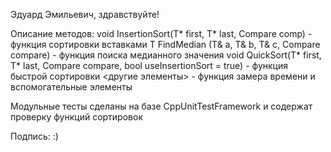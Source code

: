 Эдуард Эмильевич, здравствуйте!

Описание методов:
void InsertionSort(T* first, T* last, Compare comp) - функция сортировки вставками
T FindMedian (T& a, T& b, T& c, Compare compare) - функция поиска медианного значения
void QuickSort(T* first, T* last, Compare compare, bool useInsertionSort = true) - функция быстрой сортировки
<другие элементы> - функция замера времени и вспомогательные элементы

Модульные тесты сделаны на базе CppUnitTestFramework и содержат проверку функций сортировок

Подпись: :)
